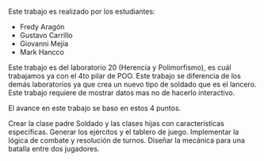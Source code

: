 Este trabajo es realizado por los estudiantes:

- Fredy Aragón
- Gustavo Carrillo
- Giovanni Mejía
- Mark Hancco

Este trabajo es del laboratorio 20 (Herencia y Polimorfismo), es cuál trabajamos ya con el 4to pilar de POO.
Este trabajo se diferencia de los demás laboratorios ya que crea un nuevo tipo de soldado que es el lancero.
Este trabajo requiere de mostrar datos mas no de hacerlo interactivo.

El avance en este trabajo se baso en estos 4 puntos.

Crear la clase padre Soldado y las clases hijas con características específicas.
Generar los ejércitos y el tablero de juego.
Implementar la lógica de combate y resolución de turnos.
Diseñar la mecánica para una batalla entre dos jugadores.